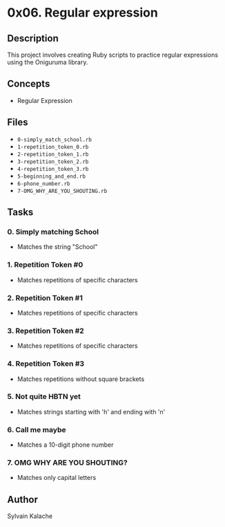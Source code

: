 # 0x06. Regular expression

## Description
This project involves creating Ruby scripts to practice regular expressions using the Oniguruma library.

## Concepts
- Regular Expression

## Files
- `0-simply_match_school.rb`
- `1-repetition_token_0.rb`
- `2-repetition_token_1.rb`
- `3-repetition_token_2.rb`
- `4-repetition_token_3.rb`
- `5-beginning_and_end.rb`
- `6-phone_number.rb`
- `7-OMG_WHY_ARE_YOU_SHOUTING.rb`

## Tasks
### 0. Simply matching School
- Matches the string "School"

### 1. Repetition Token #0
- Matches repetitions of specific characters

### 2. Repetition Token #1
- Matches repetitions of specific characters

### 3. Repetition Token #2
- Matches repetitions of specific characters

### 4. Repetition Token #3
- Matches repetitions without square brackets

### 5. Not quite HBTN yet
- Matches strings starting with 'h' and ending with 'n'

### 6. Call me maybe
- Matches a 10-digit phone number

### 7. OMG WHY ARE YOU SHOUTING?
- Matches only capital letters

## Author
Sylvain Kalache
